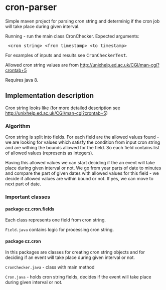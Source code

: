 # cron-parser
Simple maven project for parsing cron string and determinig if the cron job will take place during given interval.

Running - run the main class CronChecker.  Expected arguments:

<pre> &lt;cron string&gt; &lt;from timestamp&gt; &lt;to timestamp&gt;</pre>

For examples of inputs and results see <tt>CronCheckerTest</tt>.

Allowed cron string values are from http://unixhelp.ed.ac.uk/CGI/man-cgi?crontab+5

Requires java 8.

<h2>Implementation description</h2>

Cron string looks like <minutes> <hours> <day of month> <month> <day of week> (for more detailed description see http://unixhelp.ed.ac.uk/CGI/man-cgi?crontab+5)

<h3>Algorithm</h3>

Cron string is split into fields. For each field are the allowed values found - we are looking for values which satisfy the condition from input cron string and are withing the bounds allowed for the field. So each field contains list of allowed values (represents as integers). 

Having this allowed values we can start deciding if the an event will take place during given interval or not. We go from year parts of date to minutes and compare the part of given dates with allowed values for this field - we decide if allowed values are within bound or not. If yes, we can move to next part of date.

<h3>Important classes</h3>

<h4>package cz.cron.fields</h4>
Each class represents one field from cron string.

<code>Field.java</code> contains logic for processing cron string. 

<h4>package cz.cron</h4>

In this packages are classes for creating cron string objects and for deciding if an event will take place during given interval or not. 

<code>CronChecker.java</code> - class with main method 

<code>Cron.java</code> - holds cron string fields, decides if the event will take place during given interval or not. 
